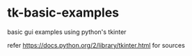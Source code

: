 # tk-basic-examples
basic gui examples using python's tkinter

refer https://docs.python.org/2/library/tkinter.html for sources

